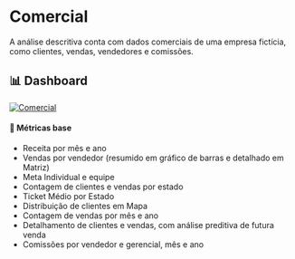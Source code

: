 # Comercial
A análise descritiva conta com dados comerciais de uma empresa fictícia, como clientes, vendas, vendedores e comissões.

## 📊 Dashboard
<a href="https://app.powerbi.com/view?r=eyJrIjoiYjRmZmI3ZjctOTU4Mi00YmY3LWFkOWMtODIwZjJmOTIzNjgxIiwidCI6IjJmYWRmOGZiLWQwY2MtNDUxYS1iZjQ3LTdiYTc3ODkwZTk4NCJ9" target="_blank"> ![Comercial](https://github.com/lguicarvalho/Comercial/blob/main/Gif/Comercial-dash.gif "Comercial Dashboard")</a>

#### 📏 Métricas base
* Receita por mês e ano
* Vendas por vendedor (resumido em gráfico de barras e detalhado em Matriz)
* Meta Individual e equipe
* Contagem de clientes e vendas por estado
* Ticket Médio por Estado
* Distribuição de clientes em Mapa
* Contagem de vendas por mês e ano
* Detalhamento de clientes e vendas, com análise preditiva de futura venda
* Comissões por vendedor e gerencial, mês e ano
